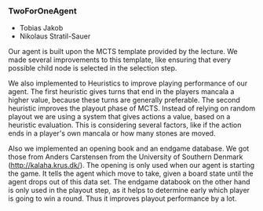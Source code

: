 ### TwoForOneAgent

* Tobias Jakob
* Nikolaus Stratil-Sauer

Our agent is built upon the MCTS template provided by the lecture. We made several improvements to this template, like ensuring that every possible child node is 
selected in the selection step.

We also implemented to Heuristics to improve playing performance of our agent. The first heuristic gives turns that end in the players mancala a higher value, because
these turns are generally preferable. The second heuristic improves the playout phase of MCTS. Instead of relying on random playout we are using a system that gives
actions a value, based on a heuristic evaluation. This is considering several factors, like if the action ends in a player's own mancala or how many stones are moved. 

Also we implemented an opening book and an endgame database. We got those from Anders Carstensen from the University of Southern Denmark (http://kalaha.krus.dk/). The opening
is only used when our agent is starting the game. It tells the agent which move to take, given a board state until the agent drops out of this data set. The endgame databook
on the other hand is only used in the playout step, as it helps to determine early which player is going to win a round. Thus it improves playout performance by a lot.
